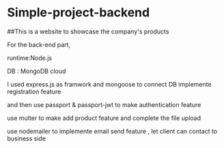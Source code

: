 # Simple-project-backend

##This is a website to showcase the company's products

For the back-end part, 

runtime:Node.js

DB : MongoDB cloud

I used express.js as framwork and mongoose to connect DB implemente  registration feature

and then use passport & passport-jwt to make  authentication feature

use multer to make add product feature and complete the file upload 

use nodemailer to implemente  email send feature , let client can  contact to business side

